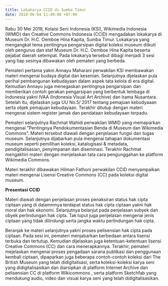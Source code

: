 ```yaml
---
title: Lokakarya CCID di Sumba Timur
date: 2018-06-04 11:49:00 +07:00
---
```


Rabu 30 Mei 2018, Kolaisi Seni Indonesia (KSI), Wikimedia Indonesia (WMID) dan Creative Commons Indonesia (CCID) mengadakan lokakarya di Museum Dr. H.C. Oemboe Hina Kapita, Sumba Timur. Lokakarya yang mengangkat tema pentingnya pengarsipan digital koleksi museum diikuti oleh pengurus dan staf Museum Dr. H.C. Oemboe Hina Kapita beserta pejabat daerah setempat.  Pada lokakarya tersebut dibagi menjadi 3 sesi yang tiap sesinya dibawakan oleh pemateri yang berbeda.

Pemateri pertama yakni Annayu Maharani perwakilan KSI membawakan materi mengenai budaya digital dan kesenian. Selanjutnya dijelaskan pula perihal pembangunan kebudayaan dalam aspek tata kelola di era digital. Kemudian Annayu juga menegaskan pentingnya pengarsipan dan memberikan contoh gerakan pengarsipan yang berbentuk lembaga di Indonesia yakni IVAA (Indonesia Visual Art Archive) dan Irama Nusantara. Setelah itu, dijelaskan juga UU No.5/ 2017 tentang pemajuan kebudyaaan serta objek pemajuan kebudayaan. Terakhir ditutup dengan materi mengenai sistem register jamak dan pendataan kebudayaan terpadu.

Pemateri selanjutnya Rachmat Wahidi perwakilan WMID yang memaparkan mengenai "Pentingnya Pendokumentasian Benda di Museum dan Wikimedia Commons". Materi tersebut diawali dengan penjelasan fungsi dan tugas museum. Selanjutnya dijabarkan pula mengenai tahapan dokumentasi museum seperti pemilihan koleksi, katalogisasi & metadata, pendigitalisasian, penyimpanan dan diseminasi. Terakhir Rachmat mengakhiri materi dengan menjelaskan tata cara  pengunggahan ke platform Wikimedia Commons.

Materi terakhir dibawakan Hilman Fathoni perwakilan CCID menyampaikan materi  mengenai Lisensi Creative Commons (CC) pada koleksi digital museum.

**Presentasi CCID**

Materi diawali dengan penjelasan proses penaksiran status hak cipta ciptaan yang di dalammnya terdapat status hak cipta ciptaan yakni hak moral dan hak ekonomi. Selanjutnya belanjut pada penjelasan subyek dan obyek perlindungan hak cipta. Tak luput juga penjelasan mengenai jenis ciptaan yang tidak dilindungi serta jangka waktu perlindungan hak cipta.

Beranjak ke materi selanjutnya yakni proses pelisensian hak cipta pada ciptaan. Pada sesi ini, pemateri menjabarkan berbedaan antara lisensi terbuka dan tertutup.
Kemudian dijelaskan juga ketentuan-ketentuan lisensi Creative Commons (CC) dan cara menerapkannya. Terakhir, pemateri mejelaskan mengenai proses pengadaan sarana publikasi dan penggunaan kembali ciptaan, dipaparkan juga beberapa contoh-contoh koleksi dari The British Museum yang telah didigitalisasi, serta koleksi-koleksi karya seni yang didigitalisasikan dan diarsipkan di platform Internet Archive dan  pelisensian CC di platform Wikicommons , serta platform Sketchfab yang mendukung audio, video dan visual karya seni yang telah didigitalisasikan. 